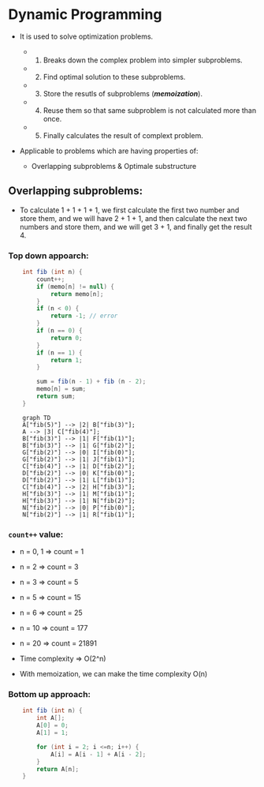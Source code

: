 # Dynamic Programming

- It is used to solve optimization problems.
  - 1. Breaks down the complex problem into simpler subproblems.
  - 2. Find optimal solution to these subproblems.
  - 3. Store the resutls of subproblems (***memoization***).
  - 4. Reuse them so that same subproblem is not calculated more than once.
  - 5. Finally calculates the result of complext problem.

- Applicable to problems which are having properties of:
  - Overlapping subproblems & Optimale substructure

## Overlapping subproblems:
- To calculate 1 + 1 + 1 + 1, we first calculate the first two number and store them, and we will have 2 + 1 + 1, and then calculate the next two numbers and store them, and we will get 3 + 1, and finally get the result 4.
### Top down appoarch:
``` java 
    int fib (int n) {
        count++;
        if (memo[n] != null) {
            return memo[n];
        }
        if (n < 0) {
            return -1; // error
        }
        if (n == 0) {
            return 0;
        }
        if (n == 1) {
            return 1;
        }

        sum = fib(n - 1) + fib (n - 2);
        memo[n] = sum;
        return sum;
    }
```
``` mermaid
    graph TD
    A["fib(5)"] --> |2| B["fib(3)"];
    A --> |3| C["fib(4)"];
    B["fib(3)"] --> |1| F["fib(1)"];
    B["fib(3)"] --> |1| G["fib(2)"];
    G["fib(2)"] --> |0| I["fib(0)"];
    G["fib(2)"] --> |1| J["fib(1)"];
    C["fib(4)"] --> |1| D["fib(2)"];
    D["fib(2)"] --> |0| K["fib(0)"];
    D["fib(2)"] --> |1| L["fib(1)"];
    C["fib(4)"] --> |2| H["fib(3)"];
    H["fib(3)"] --> |1| M["fib(1)"];
    H["fib(3)"] --> |1| N["fib(2)"];
    N["fib(2)"] --> |0| P["fib(0)"];
    N["fib(2)"] --> |1| R["fib(1)"];
```
### `count++` value:
- n = 0, 1 => count = 1
- n = 2 => count = 3
- n = 3 => count = 5
- n = 5 => count = 15
- n = 6 => count = 25
- n = 10 => count = 177
- n = 20 => count = 21891
- Time complexity => O(2^n)

- With memoization, we can make the time complexity O(n)

### Bottom up approach:
``` java
    int fib (int n) {
        int A[];
        A[0] = 0;
        A[1] = 1;

        for (int i = 2; i <=n; i++) {
            A[i] = A[i - 1] + A[i - 2];
        }
        return A[n];
    }
```
